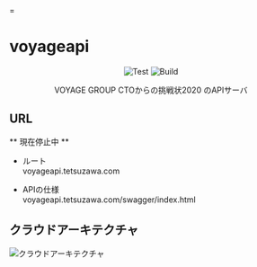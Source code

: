 =
# voyageapi

<div align="center">
    
![Test](https://github.com/tetsuzawa/voyageapi/workflows/test/badge.svg)
![Build](https://github.com/tetsuzawa/voyageapi/workflows/build/badge.svg)


VOYAGE GROUP CTOからの挑戦状2020 のAPIサーバ

</div>

## URL

** 現在停止中 **

- ルート  
    voyageapi.tetsuzawa.com
    
- APIの仕様  
    voyageapi.tetsuzawa.com/swagger/index.html
    
## クラウドアーキテクチャ

![クラウドアーキテクチャ](https://user-images.githubusercontent.com/38237246/76056534-3a023380-5fba-11ea-8282-703950195303.png)
